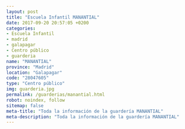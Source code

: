 ```yaml
---
layout: post
title: "Escuela Infantil MANANTIAL"
date: 2017-09-20 20:57:05 +0200
categories:
- Escuela Infantil
- madrid
- galapagar
- Centro público
- guarderia
name: "MANANTIAL"
province: "Madrid"
location: "Galapagar"
code: "28047605"
type: "Centro público"
img: guarderia.jpg
permalink: /guarderias/manantial.html
robot: noindex, follow
sitemap: false
meta-title: "Toda la información de la guardería MANANTIAL"
meta-description: "Toda la información de la guardería MANANTIAL"
---
```

